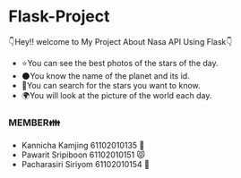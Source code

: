 # Flask-Project

👇Hey!! welcome to My Project About Nasa API Using Flask👇
- ⭐You can see the best photos of the stars of the day.
- 🌑You know the name of the planet and its id.
- 🌝You can search for the stars you want to know.
- 🌍You will look at the picture of the world each day.

### MEMBER👪
- Kannicha Kamjing 61102010135 👩
- Pawarit Sripiboon 61102010151 😾
- Pacharasiri Siriyom 61102010154 👼



